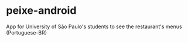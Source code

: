 peixe-android
=============

App for University of São Paulo's students to see the restaurant's menus (Portuguese-BR)